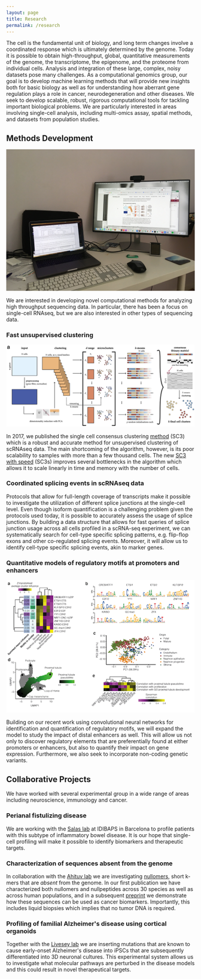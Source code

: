 ```yaml
---
layout: page
title: Research
permalink: /research
---
```


The cell is the fundamental unit of biology, and long term changes involve a coordinated response which is ultimately determined by the genome. Today it is possible to obtain high-throughput, global, quantitative measurements of the genome, the transcriptome, the epigenome, and the proteome from individual cells. Analysis and integration of these large, complex, noisy datasets pose many challenges. As a computational genomics group, our goal is to develop machine learning methods that will provide new insights both for basic biology as well as for understanding how aberrant gene regulation plays a role in cancer, neurodegeneration and other diseases. We seek to develop scalable, robust, rigorous computational tools for tackling important biological problems. We are particularly interested in areas involving single-cell analysis, including multi-omics assay, spatial methods, and datasets from population studies. 

## Methods Development


![Computational methods development](/assets/img/desk.png)

We are interested in developing novel computational methods for analyzing high throughput sequencing data. In particular, there has been a focus on single-cell RNAseq, but we are also interested in other types of sequencing data.

### Fast unsupervised clustering

![SC3s flow chart](/assets/img/sc3s.png)

In 2017, we published the single cell consensus clustering [method](https://github.com/hemberg-lab/SC3) (SC3) which is a robust and accurate method for unsupervised clustering of scRNAseq data. The main shortcoming of the algorithm, however, is its poor scalability to samples with more than a few thousand cells. The new [SC3 with speed](https://github.com/hemberg-lab/sc3s) (SC3s) improves several bottlenecks in the algorithm which allows it to scale linearly in time and memory with the number of cells.

### Coordinated splicing events in scRNAseq data

Protocols that allow for full-length coverage of transcripts make it possible to investigate the utilization of different splice junctions at the single-cell level. Even though isoform quantification is a challenging problem given the protocols used today, it is possible to accurately assess the usage of splice junctions. By building a data structure that allows for fast queries of splice junction usage across all cells profiled in a scRNA-seq experiment, we can systematically search for cell-type specific splicing patterns, e.g. flip-flop exons and other co-regulated splicing events. Moreover, it will allow us to identify cell-type specific splicing events, akin to marker genes.

### Quantitative models of regulatory motifs at promoters and enhancers


![Example scover analysis](/assets/img/scover.png)

Building on our recent work using convolutional neural networks for identification and quantification of regulatory motifs, we will expand the model to study the impact of distal enhancers as well. This will allow us not only to discover regulatory elements that are preferentially found at either promoters or enhancers, but also to quantify their impact on gene expression. Furthermore, we also seek to incorporate non-coding genetic variants.

## Collaborative Projects

We have worked with several experimental group in a wide range of areas including neuroscience, immunology and cancer.

### Perianal fistulizing disease

We are working with the [Salas lab](https://www.clinicbarcelona.org/en/idibaps/research-areas/liver-digestive-system-and-metabolism/inflammatory-bowel-disease) at IDIBAPS in Barcelona to profile patients with this subtype of inflammatory bowel disease. It is our hope that single-cell profiling will make it possible to identify biomarkers and therapeutic targets.

### Characterization of sequences absent from the genome

In collaboration with the [Ahituv lab](https://pharm.ucsf.edu/ahituv) we are investigating [nullomers](https://en.wikipedia.org/wiki/Nullomers), short k-mers that are *absent* from the genome. In our first publication we have characterized both nullomers and nullpeptides across 30 species as well as across human populations, and in a subsequent [preprint](https://www.medrxiv.org/content/10.1101/2021.08.15.21261805v1) we demonstrate how these sequences can be used as cancer biomarkers. Importantly, this includes liquid biopsies which implies that no tumor DNA is required.


### Profiling of familial Alzheimer's disease using cortical organoids

Together with the [Livesey lab](https://search2.ucl.ac.uk/s/redirect?collection=website-meta&url=https%3A%2F%2Fwww.ucl.ac.uk%2Fbiosciences%2Fneuroscience-rick-livesey&index_url=https%3A%2F%2Fwww.ucl.ac.uk%2Fbiosciences%2Fneuroscience-rick-livesey&auth=bxpz0E65dw7t56NzMJQeSg&profile=_website&rank=2&query=livesey) we are inserting mutations that are known to cause early-onset Alzheimer's disease into iPSCs that are subsequently differentiated into 3D neuronal cultures. This experimental system allows us to investigate what molecular pathways are perturbed in the disease models and this could result in novel therapeutical targets.

